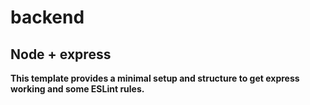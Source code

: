 # backend
## Node + express
**This template provides a minimal setup and structure to get express working 
and some ESLint rules.**